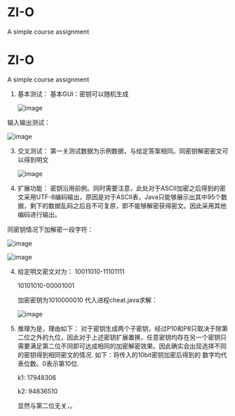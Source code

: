 # ZI-O
A simple course assignment
# ZI-O
A simple course assignment

1.	基本测试：
	基本GUI：密钥可以随机生成

    ![image](https://github.com/PoYuei/ZI-O/assets/140697450/1c848d02-c5a7-4411-a245-2e3e1e653b07)

  输入输出测试：
  
  ![image](https://github.com/PoYuei/ZI-O/assets/140697450/fc5b4478-07ff-4277-96e4-51748aaffe90)


3.	交叉测试：
	第一关测试数据为示例数据，与给定答案相同。同密钥解密密文可以得到明文

    ![image](https://github.com/PoYuei/ZI-O/assets/140697450/0c91cd02-d930-44e4-9a2e-b00c1f376414)

5.	扩展功能：
密钥沿用前例。同时需要注意，此处对于ASCII加密之后得到的密文采用UTF-8编码输出，原因是对于ASCII表，Java只能够展示出其中95个数据，剩下的数据乱码之后且不可复原，即不能够解密获得密文。因此采用其他编码进行输出。

同密钥情况下加解密一段字符：

  ![image](https://github.com/PoYuei/ZI-O/assets/140697450/d60a33c9-b65c-433f-bf38-c5bb8f6eb870)
  
  ![image](https://github.com/PoYuei/ZI-O/assets/140697450/aefd9e5f-ff34-448c-9612-e4b4661ca17d)


4.	给定明文密文对为：
    10011010-11101111
  	
    10101010-00001001
  	
    加密密钥为1010000010
    代入进程cheat.java求解：
  	
  	![image](https://github.com/PoYuei/ZI-O/assets/140697450/598100f7-14fe-4459-be63-1954741563cc)

6.	推理为是，理由如下：
  对于密钥生成两个子密钥，经过P10和P8只取决于除第二位之外的九位，因此对于上述密钥扩展置换，任意密钥均存在另一个密钥只需要满足第二位不同即可达成相同的加密解密效果。因此确实会出现选择不同的密钥得到相同密文的情况.
	如下：将传入的10bit密钥加密后得到的
  数字均代表位数。0表示第10位.

	k1: 17948306

	k2: 94836510

	显然与第二位无关，。

